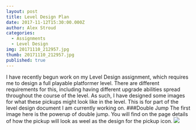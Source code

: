 ```yaml
---
layout: post
title: Level Design Plan
date: 2017-11-12T15:30:00.000Z
author: Alex Stroud
categories:
  - Assignments
  - Level Design
img: 20171110_212957.jpg
thumb: 20171110_212957.jpg
published: true
---
```


I have recently begun work on my Level Design assignment, which requires me to design a full playable platformer level. There are different requirements for this, including having different upgrade abilities spread throughout the course of the level. As such, I have designed some images for what these pickups might look like in the level. This is for part of the level design document I am currently working on.
###Double Jump
The first image here is the powerup of double jump. You will find on the page details of how the pickup will look as weel as the design for the pickup icon.
<img src ="https://github.com/Stroudie2/Stroudie2.github.io/blob/master/assets/img/blog/20171110_212957.jpg">
